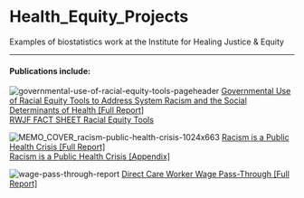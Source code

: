 # Health_Equity_Projects
Examples of biostatistics work at the Institute for Healing Justice &amp; Equity

<hr>

#### Publications include:

![governmental-use-of-racial-equity-tools-pageheader](https://user-images.githubusercontent.com/79116656/164597500-8a2e29c8-0912-4ce2-afbf-f25590ff72f4.png)
<a href="https://ihje.org/wp-content/uploads/2021/12/Governmental-Use-of-Racial-Equity-Tools-to-Address-Systemic-Racism-and-the-Social-Determinants-of-Health.pdf" target="_blank">Governmental Use of Racial Equity Tools to Address System Racism and the Social Determinants of Health [Full Report]</a>
<br><a href="https://www.policiesforaction.org/sites/default/files/2022-03/RWJF%20FACT%20SHEET%20Racial%20Equity%20Tools.pdf" target="_blank">RWJF FACT SHEET Racial Equity Tools</a>

![MEMO_COVER_racism-public-health-crisis-1024x663](https://user-images.githubusercontent.com/79116656/164597236-9088bb1a-3ffa-48ba-8e80-fba90189d050.png)
<a href="https://ihje.org/wp-content/uploads/2020/12/Racism-is-a-Public-Health-Crisis.pdf" target="_blank">Racism is a Public Health Crisis [Full Report]</a>
<br><a href="https://ihje.org/wp-content/uploads/2022/04/final-appendix-racism-is-a-public-health-crisis.pdf" target="_blank">Racism is a Public Health Crisis [Appendix]</a>

![wage-pass-through-report](https://user-images.githubusercontent.com/79116656/164597966-66edced4-fc0e-4a31-bb61-8645cdaebad7.png)
<a href="https://ihje.org/wp-content/uploads/2020/12/Direct-Care-Worker-Wage-Pass-Through-Law-Final-Report_September-2020_Insitute-of-Healing-Justice-and-Equity.pdf" target="_blank">Direct Care Worker Wage Pass-Through [Full Report]</a>
